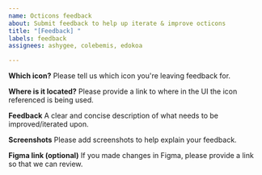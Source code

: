```yaml
---
name: Octicons feedback
about: Submit feedback to help up iterate & improve octicons
title: "[Feedback] "
labels: feedback
assignees: ashygee, colebemis, edokoa

---
```


**Which icon?**
Please tell us which icon you're leaving feedback for.

**Where is it located?**
Please provide a link to where in the UI the icon referenced is being used.

**Feedback**
A clear and concise description of what needs to be improved/iterated upon.

**Screenshots**
Please add screenshots to help explain your feedback.

**Figma link (optional)**
If you made changes in Figma, please provide a link so that we can review.
